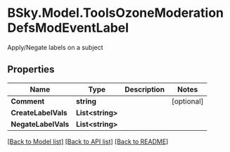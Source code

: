 # BSky.Model.ToolsOzoneModerationDefsModEventLabel
Apply/Negate labels on a subject

## Properties

Name | Type | Description | Notes
------------ | ------------- | ------------- | -------------
**Comment** | **string** |  | [optional] 
**CreateLabelVals** | **List&lt;string&gt;** |  | 
**NegateLabelVals** | **List&lt;string&gt;** |  | 

[[Back to Model list]](../README.md#documentation-for-models) [[Back to API list]](../README.md#documentation-for-api-endpoints) [[Back to README]](../README.md)

